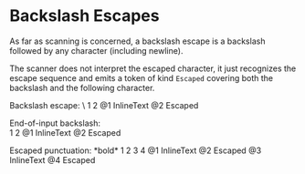 # Backslash Escapes

As far as scanning is concerned, a backslash escape is a backslash followed by any character (including newline).

The scanner does not interpret the escaped character, it just recognizes the escape sequence and emits a token of kind `Escaped` covering both the backslash and the following character.

Backslash escape: \\
1                 2
@1 InlineText
@2 Escaped

End-of-input backslash: \
1                       2
@1 InlineText
@2 Escaped

Escaped punctuation: \*bold\*
1                    2 3   4
@1 InlineText
@2 Escaped
@3 InlineText
@4 Escaped
